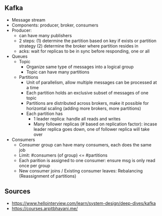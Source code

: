## Kafka

- Message stream
- Components: producer, broker, consumers
- Producer:
  - can have many publishers
  - 2 steps: (1) determine the partition based on key if exists or partition strategy (2) determine the broker where partition resides in
  - acks: wait for replicas to be in sync before responding, one or all
- Queues
  - Topic
    - Organize same type of messages into a logical group
    - Topic can have many partitions
  - Partitions
    - Unit of parallelism, allow multiple messages can be processed at a time
    - Each partition holds an exclusive subset of messages of one topic
    - Partitions are distributed across brokers, make it possible for horizontal scaling (adding more brokers, more partitions)
    - Each partition has
      - 1 leader replica: handle all reads and writes
      - Many follower replicas (# based on replication factor): incase leader replica goes down, one of follower replica will take over
- Consumers
  -  Consumer group can have many consumers, each does the same job
  -  Limit: #consumers (of group) <= #partitions
  -  Each parition is assigned to one consumer: ensure msg is only read once per group
  -  New consumer joins / Existing consumer leaves: Rebalancing (Reassignment of partitions)

## Sources
- https://www.hellointerview.com/learn/system-design/deep-dives/kafka
- https://courses.arpitbhayani.me/
